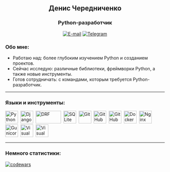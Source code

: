 <div id="header" align="center">
    <h2>Денис Чередниченко</h2>
    <h3>Python-разработчик</h3>
    <a href="mailto:d.cherednichenko93@gmail.com"><img alt="E-mail" src="https://img.shields.io/badge/Email-black?logo=gmail&logoColor=F55858"></a> <a href="https://t.me/de_cher"><img alt="Telegram" src="https://img.shields.io/badge/Telegram-black?logo=telegram&logoColor=69B4F5"></a>

</div>


### Обо мне:

- Работаю над: более глубоким изучением Python и созданием проектов.
- Сейчас исследую: различные библиотеки, фреймворки Python, а также новые инструменты.
- Готов сотрудничать: с командами, которым требуется Python-разработчик.

---

### Языки и инструменты:

<a href='https://www.python.org/'><img src="https://simpleicons.org/icons/python.svg" title="Python" width="40" height="40"/></a>&nbsp;
<a href='https://www.djangoproject.com/'><img src="https://simpleicons.org/icons/django.svg" title="Django" width="40" height="40"/></a>&nbsp;
<a href='https://www.django-rest-framework.org/'><img src="https://github.com/CHEDEIV8/CHEDEIV8/assets/121489351/c6d34bad-7197-4ae0-9344-51ee10b2df32" title="DRF" width="80" height="40"/></a>&nbsp;
<img src="https://simpleicons.org/icons/sqlite.svg" title="SQLite" width="40" height="40"/>&nbsp;
<img src="https://simpleicons.org/icons/git.svg" title="Git" width="40" height="40"/>&nbsp;
<a href='https://github.com/'><img src="https://simpleicons.org/icons/github.svg" title="GitHub" width="40" height="40"/></a>&nbsp;
<a href='https://docs.github.com/ru/actions'><img src="https://github.com/CHEDEIV8/CHEDEIV8/assets/121489351/8b0d2a76-fab4-4c4e-979b-e5a8d15a04d8" title="GitHub Actions" width="40" height="40"/></a>&nbsp;
<a href='https://www.docker.com/'><img src="https://simpleicons.org/icons/docker.svg" title="Docker" width="40" height="40"/></a>&nbsp;
<a href='https://nginx.org/ru/'><img src="https://simpleicons.org/icons/nginx.svg" title="Nginx" width="40" height="40"/></a>&nbsp;
<a href='https://gunicorn.org/'><img src="https://simpleicons.org/icons/gunicorn.svg" title="Gunicor" width="40" height="40"/></a>&nbsp;
<a href='https://code.visualstudio.com/'><img src="https://simpleicons.org/icons/visualstudiocode.svg" title="Visual Studio Code" width="40" height="40"/></a>&nbsp;
<a href='https://www.postman.com/'><img src="https://simpleicons.org/icons/postman.svg" title="Visual Studio Code" width="40" height="40"/></a>&nbsp;

---

### Немного статистики:
[![codewars](https://www.codewars.com/users/De.Cher/badges/small)](https://www.codewars.com/users/De.Cher)
